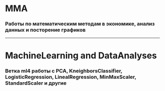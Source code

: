 # MMA 
### Работы по математическим методам в экономике, анализ данных и посторение графиков
---
# MachineLearning and DataAnalyses
### Ветка ml4 работы с PCA, KneighborsClassifier, LogisticRegression, LinealRegression, MinMaxScaler, StandardScaler и другие
